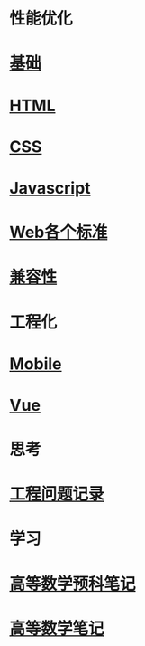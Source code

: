 # 性能优化

# [基础](https://github.com/talkbear/Fe-blogs/tree/master/docs/index.md)
# [HTML](https://github.com/talkbear/Fe-blogs/tree/master/docs/HTML%26DOM(spec))

# [CSS](https://github.com/talkbear/Fe-blogs/tree/master/docs/CSS(CSS3))

# [Javascript](https://github.com/talkbear/Fe-blogs/tree/master/docs/javascript)

# [Web各个标准](https://github.com/talkbear/Fe-blogs/tree/master/docs/web-specs)

# [兼容性](https://github.com/talkbear/Fe-blogs/blob/master/docs/compatiable.md)


# 工程化

# [Mobile](https://github.com/talkbear/Fe-blogs/tree/master/docs/mobile)
# [Vue](https://github.com/talkbear/Fe-blogs/tree/master/docs/Vue)


# 思考

# [工程问题记录](https://github.com/talkbear/Fe-blogs/blob/master/docs/soft-engineering.md)


# 学习

# [高等数学预科笔记](https://github.com/talkbear/Fe-blogs/blob/master/docs/math/middle-math-notes.md)
# [高等数学笔记](https://github.com/talkbear/Fe-blogs/blob/master/docs/math/senior-math-notes.md)

